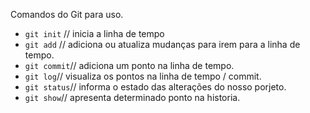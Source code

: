 Comandos do Git para uso.



- `git init` // inicia a linha de tempo
- `git add` // adiciona ou atualiza mudanças para irem para a linha de tempo.
- `git commit`// adiciona um ponto na linha de tempo.
- `git log`// visualiza os pontos na linha de tempo / commit.
- `git status`// informa o estado das alterações do nosso porjeto.
- `git show`// apresenta determinado ponto na historia.